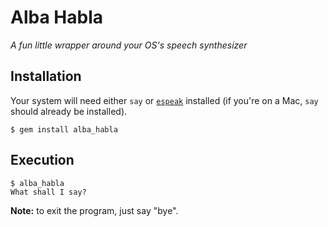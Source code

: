 # Alba Habla

_A fun little wrapper around your OS's speech synthesizer_

## Installation

Your system will need either `say` or [`espeak`](https://en.wikipedia.org/wiki/ESpeakNG) installed (if you're on a Mac, `say` should already be installed).
```
$ gem install alba_habla
```

## Execution

```
$ alba_habla
What shall I say? 
```

**Note:** to exit the program, just say "bye".
